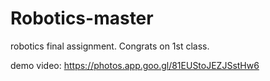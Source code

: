 # Robotics-master
 robotics final assignment. Congrats on 1st class.

demo video: https://photos.app.goo.gl/81EUStoJEZJSstHw6
